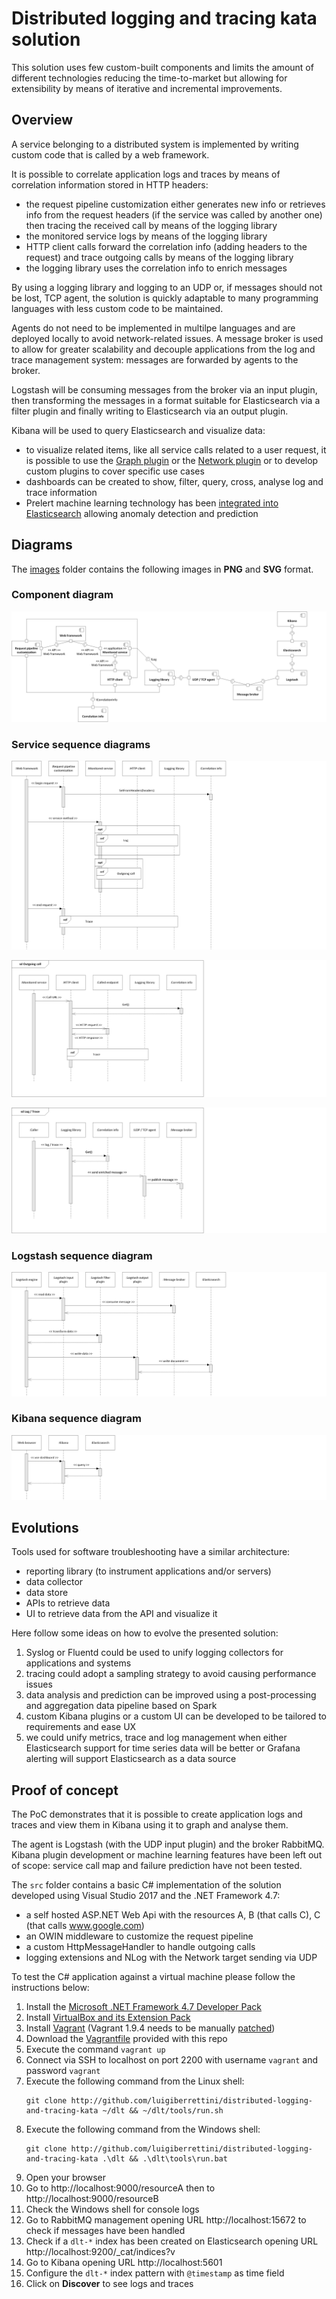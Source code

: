 # Distributed logging and tracing kata solution

This solution uses few custom-built components and limits the amount of different technologies reducing the time-to-market but allowing for extensibility by means of iterative and incremental improvements.


## Overview

A service belonging to a distributed system is implemented by writing custom code that is called by a web framework.

It is possible to correlate application logs and traces by means of correlation information stored in HTTP headers:
 - the request pipeline customization either generates new info or retrieves info from the request headers (if the service was called by another one) then tracing the received call by means of the logging library
 - the monitored service logs by means of the logging library
 - HTTP client calls forward the correlation info (adding headers to the request) and trace outgoing calls by means of the logging library
 - the logging library uses the correlation info to enrich messages

By using a logging library and logging to an UDP or, if messages should not be lost, TCP agent, the solution is quickly adaptable to many programming languages with less custom code to be maintained.

Agents do not need to be implemented in multilpe languages and are deployed locally to avoid network-related issues. A message broker is used to allow for greater scalability and decouple applications from the log and trace management system: messages are forwarded by agents to the broker.

Logstash will be consuming messages from the broker via an input plugin, then transforming the messages in a format suitable for Elasticsearch via a filter plugin and finally writing to Elasticsearch via an output plugin.

Kibana will be used to query Elasticsearch and visualize data:
 - to visualize related items, like all service calls related to a user request, it is possible to use the [Graph plugin](http://www.elastic.co/products/x-pack/graph) or the [Network plugin](http://dlumbrer.github.io/kbn_network/) or to develop custom plugins to cover specific use cases
 - dashboards can be created to show, filter, query, cross, analyse log and trace information
 - Prelert machine learning technology has been [integrated into Elasticsearch](https://www.elastic.co/blog/introducing-machine-learning-for-the-elastic-stack) allowing anomaly detection and prediction


## Diagrams

The [images](images) folder contains the following images in **PNG** and **SVG** format.

### Component diagram
![Component diagram](images/md-png/diagram-01.png)

### Service sequence diagrams
![Service sequence diagram 1](images/md-png/diagram-02.png)

![Service sequence diagram 2](images/md-png/diagram-03.png)

![Service sequence diagram 3](images/md-png/diagram-04.png)

### Logstash sequence diagram
![Logstash sequence diagram](images/md-png/diagram-05.png)

### Kibana sequence diagram
![Kibana sequence diagram](images/md-png/diagram-06.png)


## Evolutions

Tools used for software troubleshooting have a similar architecture:
 - reporting library (to instrument applications and/or servers)
 - data collector
 - data store
 - APIs to retrieve data
 - UI to retrieve data from the API and visualize it

Here follow some ideas on how to evolve the presented solution:
1. Syslog or Fluentd could be used to unify logging collectors for applications and systems
2. tracing could adopt a sampling strategy to avoid causing performance issues
3. data analysis and prediction can be improved using a post-processing and aggregation data pipeline based on Spark
4. custom Kibana plugins or a custom UI can be developed to be tailored to requirements and ease UX
5. we could unify metrics, trace and log management when either Elasticsearch support for time series data will be better or Grafana alerting will support Elasticsearch as a data source


## Proof of concept
The PoC demonstrates that it is possible to create application logs and traces and view them in Kibana using it to graph and analyse them.

The agent is Logstash (with the UDP input plugin) and the broker RabbitMQ.
Kibana plugin development or machine learning features have been left out of scope: service call map and failure prediction have not been tested.

The `src` folder contains a basic C# implementation of the solution developed using Visual Studio 2017 and the .NET Framework 4.7:
 - a self hosted ASP.NET Web Api with the resources A, B (that calls C), C (that calls www.google.com)
 - an OWIN middleware to customize the request pipeline
 - a custom HttpMessageHandler to handle outgoing calls
 - logging extensions and NLog with the Network target sending via UDP

To test the C# application against a virtual machine please follow the instructions below:
1. Install the [Microsoft .NET Framework 4.7 Developer Pack](http://www.microsoft.com/en-us/download/details.aspx?id=55168)
2. Install [VirtualBox and its Extension Pack](http://www.virtualbox.org/wiki/Downloads)
3. Install [Vagrant](https://www.vagrantup.com/downloads.html) (Vagrant 1.9.4 needs to be manually [patched](http://github.com/mitchellh/vagrant/issues/8520))
2. Download the [Vagrantfile](tools/Vagrantfile) provided with this repo
3. Execute the command `vagrant up`
4. Connect via SSH to localhost on port 2200 with username `vagrant` and password `vagrant`
5. Execute the following command from the Linux shell:
   ```shell
   git clone http://github.com/luigiberrettini/distributed-logging-and-tracing-kata ~/dlt && ~/dlt/tools/run.sh
   ```
6. Execute the following command from the Windows shell:
   ```shell
   git clone http://github.com/luigiberrettini/distributed-logging-and-tracing-kata .\dlt && .\dlt\tools\run.bat
   ```
7. Open your browser
8. Go to http://localhost:9000/resourceA then to http://localhost:9000/resourceB
9. Check the Windows shell for console logs
10. Go to RabbitMQ management opening URL http://localhost:15672 to check if messages have been handled
11. Check if a `dlt-*` index has been created on Elasticsearch opening URL http://localhost:9200/_cat/indices?v
12. Go to Kibana opening URL http://localhost:5601
13. Configure the `dlt-*` index pattern with `@timestamp` as time field
14. Click on **Discover** to see logs and traces